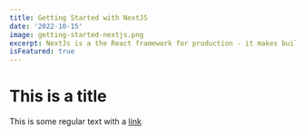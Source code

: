 ```yaml
---
title: Getting Started with NextJS
date: '2022-10-15'
image: getting-started-nextjs.png
excerpt: NextJs is a the React framework for production - it makes building fullstack React apps and sites a breeze and ships with built-in SSR.
isFeatured: true
---
```


# This is a title

This is some regular text with a [link](https://google.com)
